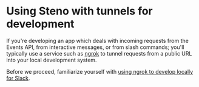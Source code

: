 # Using Steno with tunnels for development

If you're developing an app which deals with incoming requests from the Events API, from interactive messages, or from slash commands; you'll typically use a service such as [ngrok](https://ngrok.com/) to tunnel requests from a public URL into your local development system.

Before we proceed, familiarize yourself with [using ngrok to develop locally for Slack](https://api.slack.com/tutorials/tunneling-with-ngrok).


